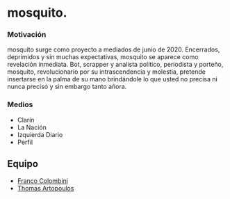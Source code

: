 # mosquito. 

### Motivación

mosquito surge como proyecto a mediados de junio de 2020. Encerrados, deprimidos y sin muchas expectativas, mosquito se aparece como revelación inmediata. Bot, scrapper y analista político, periodista y porteño, mosquito, revolucionario por su intrascendencia y molestia, pretende insertarse en la palma de su mano brindándole lo que usted no precisa ni nunca precisó y sin embargo tanto añora.

### Medios

* Clarín
* La Nación
* Izquierda Diario
* Perfil

## Equipo

* [Franco Colombini](https://github.com/frankeee)
* [Thomas Artopoulos](https://github.com/thomasartopoulos)

